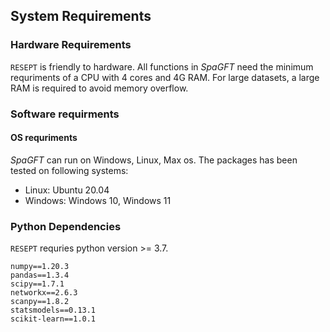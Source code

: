 ## System Requirements

### Hardware Requirements
```RESEPT``` is friendly to hardware. All functions in _SpaGFT_ need the minimum
requriments of a CPU with 4 cores and 4G RAM. For large datasets, a large RAM is
required to avoid memory overflow.

### Software requirments
#### OS requriments
_SpaGFT_ can run on Windows, Linux, Max os. The packages has been tested on 
following systems:

- Linux: Ubuntu 20.04
- Windows: Windows 10, Windows 11

### Python Dependencies
```RESEPT``` requries python version >= 3.7.

``` 
numpy==1.20.3 
pandas==1.3.4
scipy==1.7.1
networkx==2.6.3
scanpy==1.8.2
statsmodels==0.13.1 
scikit-learn==1.0.1
```
